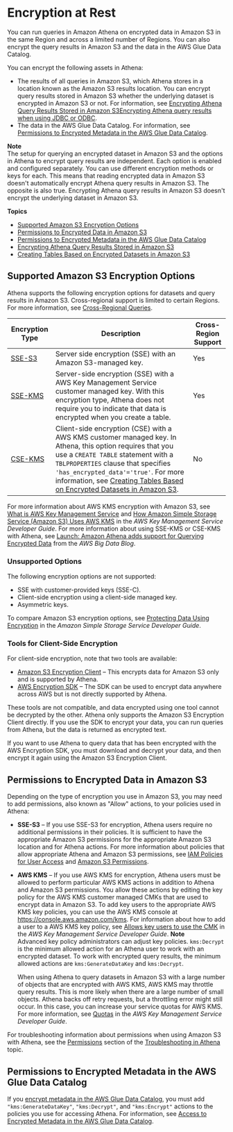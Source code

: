 # Encryption at Rest<a name="encryption"></a>

You can run queries in Amazon Athena on encrypted data in Amazon S3 in the same Region and across a limited number of Regions\. You can also encrypt the query results in Amazon S3 and the data in the AWS Glue Data Catalog\.

You can encrypt the following assets in Athena:
+ The results of all queries in Amazon S3, which Athena stores in a location known as the Amazon S3 results location\. You can encrypt query results stored in Amazon S3 whether the underlying dataset is encrypted in Amazon S3 or not\. For information, see [Encrypting Athena Query Results Stored in Amazon S3Encrypting Athena query results when using JDBC or ODBC](encrypting-query-results-stored-in-s3.md)\.
+ The data in the AWS Glue Data Catalog\. For information, see [Permissions to Encrypted Metadata in the AWS Glue Data Catalog](#glue-encryption)\.

**Note**  
The setup for querying an encrypted dataset in Amazon S3 and the options in Athena to encrypt query results are independent\. Each option is enabled and configured separately\. You can use different encryption methods or keys for each\. This means that reading encrypted data in Amazon S3 doesn't automatically encrypt Athena query results in Amazon S3\. The opposite is also true\. Encrypting Athena query results in Amazon S3 doesn't encrypt the underlying dataset in Amazon S3\.

**Topics**
+ [Supported Amazon S3 Encryption Options](#encryption-options-S3-and-Athena)
+ [Permissions to Encrypted Data in Amazon S3](#permissions-for-encrypting-and-decrypting-data)
+ [Permissions to Encrypted Metadata in the AWS Glue Data Catalog](#glue-encryption)
+ [Encrypting Athena Query Results Stored in Amazon S3](encrypting-query-results-stored-in-s3.md)
+ [Creating Tables Based on Encrypted Datasets in Amazon S3](creating-tables-based-on-encrypted-datasets-in-s3.md)

## Supported Amazon S3 Encryption Options<a name="encryption-options-S3-and-Athena"></a>

Athena supports the following encryption options for datasets and query results in Amazon S3\. Cross\-regional support is limited to certain Regions\. For more information, see [Cross\-Regional Queries](other-notable-limitations.md#cross-region-limitations)\.


| Encryption Type | Description | Cross\-Region Support | 
| --- | --- | --- | 
| [SSE\-S3](https://docs.aws.amazon.com/AmazonS3/latest/dev/UsingServerSideEncryption.html) | Server side encryption \(SSE\) with an Amazon S3\-managed key\. | Yes | 
| [SSE\-KMS](https://docs.aws.amazon.com/AmazonS3/latest/dev/UsingKMSEncryption.html) | Server\-side encryption \(SSE\) with a AWS Key Management Service customer managed key\.  With this encryption type, Athena does not require you to indicate that data is encrypted when you create a table\.  | Yes | 
| [CSE\-KMS](https://docs.aws.amazon.com/AmazonS3/latest/dev/UsingClientSideEncryption.html#client-side-encryption-kms-managed-master-key-intro) |  Client\-side encryption \(CSE\) with a AWS KMS customer managed key\. In Athena, this option requires that you use a `CREATE TABLE` statement with a `TBLPROPERTIES` clause that specifies `'has_encrypted_data'='true'`\. For more information, see [Creating Tables Based on Encrypted Datasets in Amazon S3](creating-tables-based-on-encrypted-datasets-in-s3.md)\.  | No | 

For more information about AWS KMS encryption with Amazon S3, see [What is AWS Key Management Service](https://docs.aws.amazon.com/kms/latest/developerguide/overview.html) and [How Amazon Simple Storage Service \(Amazon S3\) Uses AWS KMS](https://docs.aws.amazon.com/kms/latest/developerguide/services-s3.html) in the *AWS Key Management Service Developer Guide*\. For more information about using SSE\-KMS or CSE\-KMS with Athena, see [Launch: Amazon Athena adds support for Querying Encrypted Data](http://aws.amazon.com/blogs/aws/launch-amazon-athena-adds-support-for-querying-encrypted-data/) from the *AWS Big Data Blog*\.

### Unsupported Options<a name="encryption-unsupported-options"></a>

The following encryption options are not supported:
+ SSE with customer\-provided keys \(SSE\-C\)\.
+ Client\-side encryption using a client\-side managed key\.
+ Asymmetric keys\.

To compare Amazon S3 encryption options, see [Protecting Data Using Encryption](https://docs.aws.amazon.com/AmazonS3/latest/dev/UsingEncryption.html) in the *Amazon Simple Storage Service Developer Guide*\.

### Tools for Client\-Side Encryption<a name="encryption-client-side-tools"></a>

 For client\-side encryption, note that two tools are available: 
+ [Amazon S3 Encryption Client](https://docs.aws.amazon.com/AWSJavaSDK/latest/javadoc/com/amazonaws/services/s3/AmazonS3EncryptionClient.html) – This encrypts data for Amazon S3 only and is supported by Athena\.
+ [AWS Encryption SDK](https://docs.aws.amazon.com/encryption-sdk/latest/developer-guide/introduction.html) – The SDK can be used to encrypt data anywhere across AWS but is not directly supported by Athena\.

These tools are not compatible, and data encrypted using one tool cannot be decrypted by the other\. Athena only supports the Amazon S3 Encryption Client directly\. If you use the SDK to encrypt your data, you can run queries from Athena, but the data is returned as encrypted text\. 

If you want to use Athena to query data that has been encrypted with the AWS Encryption SDK, you must download and decrypt your data, and then encrypt it again using the Amazon S3 Encryption Client\.

## Permissions to Encrypted Data in Amazon S3<a name="permissions-for-encrypting-and-decrypting-data"></a>

Depending on the type of encryption you use in Amazon S3, you may need to add permissions, also known as "Allow" actions, to your policies used in Athena:
+ **SSE\-S3** – If you use SSE\-S3 for encryption, Athena users require no additional permissions in their policies\. It is sufficient to have the appropriate Amazon S3 permissions for the appropriate Amazon S3 location and for Athena actions\. For more information about policies that allow appropriate Athena and Amazon S3 permissions, see [IAM Policies for User Access](managed-policies.md) and [Amazon S3 Permissions](s3-permissions.md)\.
+ **AWS KMS** – If you use AWS KMS for encryption, Athena users must be allowed to perform particular AWS KMS actions in addition to Athena and Amazon S3 permissions\. You allow these actions by editing the key policy for the AWS KMS customer managed CMKs that are used to encrypt data in Amazon S3\. To add key users to the appropriate AWS KMS key policies, you can use the AWS KMS console at [https://console\.aws\.amazon\.com/kms](https://console.aws.amazon.com/kms)\. For information about how to add a user to a AWS KMS key policy, see [Allows key users to use the CMK](https://docs.aws.amazon.com/kms/latest/developerguide/key-policies.html#key-policy-default-allow-users) in the *AWS Key Management Service Developer Guide*\.
**Note**  
Advanced key policy administrators can adjust key policies\. `kms:Decrypt` is the minimum allowed action for an Athena user to work with an encrypted dataset\. To work with encrypted query results, the minimum allowed actions are `kms:GenerateDataKey` and `kms:Decrypt`\.

  When using Athena to query datasets in Amazon S3 with a large number of objects that are encrypted with AWS KMS, AWS KMS may throttle query results\. This is more likely when there are a large number of small objects\. Athena backs off retry requests, but a throttling error might still occur\. In this case, you can increase your service quotas for AWS KMS\. For more information, see [Quotas](https://docs.aws.amazon.com/kms/latest/developerguide/limits.html#requests-per-second) in the *AWS Key Management Service Developer Guide*\.

For troubleshooting information about permissions when using Amazon S3 with Athena, see the [Permissions](troubleshooting-athena.md#troubleshooting-athena-permissions) section of the [Troubleshooting in Athena](troubleshooting-athena.md) topic\.

## Permissions to Encrypted Metadata in the AWS Glue Data Catalog<a name="glue-encryption"></a>

If you [encrypt metadata in the AWS Glue Data Catalog](https://docs.aws.amazon.com/glue/latest/dg/encrypt-glue-data-catalog.html), you must add `"kms:GenerateDataKey"`, `"kms:Decrypt"`, and `"kms:Encrypt"` actions to the policies you use for accessing Athena\. For information, see [Access to Encrypted Metadata in the AWS Glue Data Catalog](access-encrypted-data-glue-data-catalog.md)\.